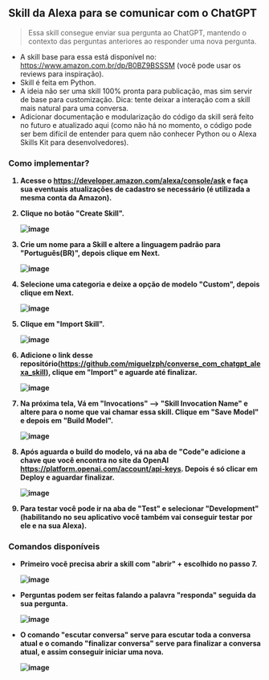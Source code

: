 ## Skill da Alexa para se comunicar com o ChatGPT

>Essa skill consegue enviar sua pergunta ao ChatGPT, mantendo o contexto das perguntas anteriores ao responder uma nova pergunta.

+ A skill base para essa está disponível no: https://www.amazon.com.br/dp/B0BZ9BSSSM (você pode usar os reviews para inspiração). 
+ Skill é feita em Python.
+ A ideia não ser uma skill 100% pronta para publicação, mas sim servir de base para customização. Dica: tente deixar a interação com a skill mais natural para uma conversa.
+ Adicionar documentação e modularização do código da skill será feito no futuro e atualizado aqui (como não há no momento, o código pode ser bem difícil de entender para quem não conhecer Python ou o Alexa Skills Kit para desenvolvedores).

### Como implementar?<strong>
1. Acesse o https://developer.amazon.com/alexa/console/ask e faça sua eventuais atualizações de cadastro se necessário (é utilizada a mesma conta da Amazon).
  
2. Clique no botão "Create Skill".

    ![image](https://user-images.githubusercontent.com/64989931/230691603-0d83ba4a-2272-4003-8ece-5994fd86544c.png)
  
3. Crie um nome para a Skill e altere a linguagem padrão para "Português(BR)", depois clique em Next.

   ![image](https://user-images.githubusercontent.com/64989931/230691787-2dbf82ad-fabc-444a-911a-5e21f1b82f48.png)
  
4. Selecione uma categoria e deixe a opção de modelo "Custom", depois clique em Next.

    ![image](https://user-images.githubusercontent.com/64989931/230692301-3a2a8872-41c5-4793-b09b-51e777c74b80.png)
 
5. Clique em "Import Skill".

    ![image](https://user-images.githubusercontent.com/64989931/230691993-494e8e41-b717-47bd-9f9c-7138e566b059.png)

6. Adicione o link desse repositório(https://github.com/miguelzph/converse_com_chatgpt_alexa_skill), clique em "Import" e aguarde até finalizar.

    ![image](https://user-images.githubusercontent.com/64989931/230692052-6ae183fc-3bd7-459e-a78f-fc5353992a0e.png)
 
7. Na próxima tela, Vá em "Invocations" --> "Skill Invocation Name" e altere para o nome que vai chamar essa skill. Clique em "Save Model" e depois em "Build Model".

   ![image](https://user-images.githubusercontent.com/64989931/230693809-58b16cb7-b7ec-48f8-bbbd-8113f4a80052.png)

8. Após aguarda o build do modelo, vá na aba de "Code"e adicione a chave que você encontra no site da OpenAI https://platform.openai.com/account/api-keys. Depois é só clicar em Deploy e aguardar finalizar.

   ![image](https://user-images.githubusercontent.com/64989931/230694044-0eaefe82-55b6-4c0a-a114-643903d390a0.png)

9. Para testar você pode ir na aba de "Test" e selecionar "Development" (habilitando no seu aplicativo você também vai conseguir testar por ele e na sua Alexa).

### Comandos disponíveis
+ Primeiro você precisa abrir a skill com "abrir" + <Skill Invocation Name> escolhido no passo 7.

    ![image](https://user-images.githubusercontent.com/64989931/230694844-3efa8fe9-186b-49b3-9e2c-c552fdf411f5.png)

+ Perguntas podem ser feitas falando a palavra "responda" seguida da sua pergunta.

   ![image](https://user-images.githubusercontent.com/64989931/230694920-1b7ff80c-37f9-40e0-b710-131f4ec5ec02.png)

+ O comando "escutar conversa" serve para escutar toda a conversa atual e o comando "finalizar conversa" serve para finalizar a conversa atual, e assim conseguir iniciar uma nova.

   ![image](https://user-images.githubusercontent.com/64989931/230694952-c6ade451-e62e-442e-8778-5c042b07deb8.png)

</strong>

